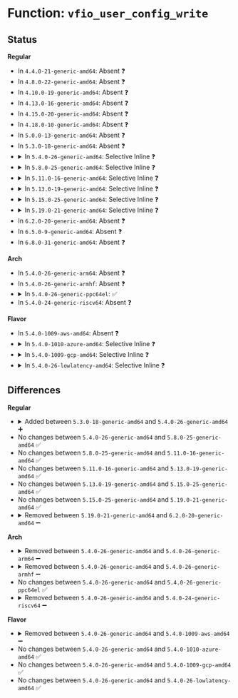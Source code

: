 # Function: <code>vfio_user_config_write</code>

## Status
<b>Regular</b>
<ul>
<li>
In <code>4.4.0-21-generic-amd64</code>: Absent ❓
</li>
<li>
In <code>4.8.0-22-generic-amd64</code>: Absent ❓
</li>
<li>
In <code>4.10.0-19-generic-amd64</code>: Absent ❓
</li>
<li>
In <code>4.13.0-16-generic-amd64</code>: Absent ❓
</li>
<li>
In <code>4.15.0-20-generic-amd64</code>: Absent ❓
</li>
<li>
In <code>4.18.0-10-generic-amd64</code>: Absent ❓
</li>
<li>
In <code>5.0.0-13-generic-amd64</code>: Absent ❓
</li>
<li>
In <code>5.3.0-18-generic-amd64</code>: Absent ❓
</li>
<li>
<details>
<summary>In <code>5.4.0-26-generic-amd64</code>: Selective Inline ❓</summary>

```c
int vfio_user_config_write(struct pci_dev * pdev, int offset, __le32 val, int count)
```

```json
{
  "name": "vfio_user_config_write",
  "collision_type": "Unique Static",
  "inline_type": "Selective",
  "funcs": [
    {
      "addr": 18446744071587078976,
      "name": "vfio_user_config_write",
      "external": false,
      "loc": "drivers/vfio/pci/vfio_pci_config.c:153",
      "file": "drivers/vfio/pci/vfio_pci_config.c",
      "inline": "not declared, inlined",
      "caller_inline": [],
      "caller_func": [
        "drivers/vfio/pci/vfio_pci_config.c:vfio_raw_config_write",
        "drivers/vfio/pci/vfio_pci_config.c:vfio_default_config_write"
      ]
    }
  ],
  "symbols": [
    {
      "addr": 18446744071587078976,
      "name": "vfio_user_config_write",
      "section": ".text",
      "bind": "STB_LOCAL",
      "size": 58
    }
  ]
}
```
</details>
</li>
<li>
<details>
<summary>In <code>5.8.0-25-generic-amd64</code>: Selective Inline ❓</summary>

```c
int vfio_user_config_write(struct pci_dev * pdev, int offset, __le32 val, int count)
```

```json
{
  "name": "vfio_user_config_write",
  "collision_type": "Unique Static",
  "inline_type": "Selective",
  "funcs": [
    {
      "addr": 18446744071587926045,
      "name": "vfio_user_config_write",
      "external": false,
      "loc": "drivers/vfio/pci/vfio_pci_config.c:153",
      "file": "drivers/vfio/pci/vfio_pci_config.c",
      "inline": "not declared, inlined",
      "caller_inline": [
        "drivers/vfio/pci/vfio_pci_config.c:vfio_raw_config_write"
      ],
      "caller_func": [
        "drivers/vfio/pci/vfio_pci_config.c:vfio_default_config_write"
      ]
    }
  ],
  "symbols": [
    {
      "addr": 18446744071587922464,
      "name": "vfio_user_config_write",
      "section": ".text",
      "bind": "STB_LOCAL",
      "size": 58
    }
  ]
}
```
</details>
</li>
<li>
<details>
<summary>In <code>5.11.0-16-generic-amd64</code>: Selective Inline ❓</summary>

```c
int vfio_user_config_write(struct pci_dev * pdev, int offset, __le32 val, int count)
```

```json
{
  "name": "vfio_user_config_write",
  "collision_type": "Unique Static",
  "inline_type": "Selective",
  "funcs": [
    {
      "addr": 18446744071587987277,
      "name": "vfio_user_config_write",
      "external": false,
      "loc": "drivers/vfio/pci/vfio_pci_config.c:153",
      "file": "drivers/vfio/pci/vfio_pci_config.c",
      "inline": "not declared, inlined",
      "caller_inline": [
        "drivers/vfio/pci/vfio_pci_config.c:vfio_raw_config_write"
      ],
      "caller_func": [
        "drivers/vfio/pci/vfio_pci_config.c:vfio_default_config_write"
      ]
    }
  ],
  "symbols": [
    {
      "addr": 18446744071587983440,
      "name": "vfio_user_config_write",
      "section": ".text",
      "bind": "STB_LOCAL",
      "size": 58
    }
  ]
}
```
</details>
</li>
<li>
<details>
<summary>In <code>5.13.0-19-generic-amd64</code>: Selective Inline ❓</summary>

```c
int vfio_user_config_write(struct pci_dev * pdev, int offset, __le32 val, int count)
```

```json
{
  "name": "vfio_user_config_write",
  "collision_type": "Unique Static",
  "inline_type": "Selective",
  "funcs": [
    {
      "addr": 18446744071587869614,
      "name": "vfio_user_config_write",
      "external": false,
      "loc": "drivers/vfio/pci/vfio_pci_config.c:153",
      "file": "drivers/vfio/pci/vfio_pci_config.c",
      "inline": "not declared, inlined",
      "caller_inline": [
        "drivers/vfio/pci/vfio_pci_config.c:vfio_raw_config_write"
      ],
      "caller_func": [
        "drivers/vfio/pci/vfio_pci_config.c:vfio_default_config_write"
      ]
    }
  ],
  "symbols": [
    {
      "addr": 18446744071587865888,
      "name": "vfio_user_config_write",
      "section": ".text",
      "bind": "STB_LOCAL",
      "size": 58
    }
  ]
}
```
</details>
</li>
<li>
<details>
<summary>In <code>5.15.0-25-generic-amd64</code>: Selective Inline ❓</summary>

```c
int vfio_user_config_write(struct pci_dev * pdev, int offset, __le32 val, int count)
```

```json
{
  "name": "vfio_user_config_write",
  "collision_type": "Unique Static",
  "inline_type": "Selective",
  "funcs": [
    {
      "addr": 18446744071588476078,
      "name": "vfio_user_config_write",
      "external": false,
      "loc": "drivers/vfio/pci/vfio_pci_config.c:153",
      "file": "drivers/vfio/pci/vfio_pci_config.c",
      "inline": "not declared, inlined",
      "caller_inline": [
        "drivers/vfio/pci/vfio_pci_config.c:vfio_raw_config_write"
      ],
      "caller_func": [
        "drivers/vfio/pci/vfio_pci_config.c:vfio_default_config_write"
      ]
    }
  ],
  "symbols": [
    {
      "addr": 18446744071588471408,
      "name": "vfio_user_config_write",
      "section": ".text",
      "bind": "STB_LOCAL",
      "size": 58
    }
  ]
}
```
</details>
</li>
<li>
<details>
<summary>In <code>5.19.0-21-generic-amd64</code>: Selective Inline ❓</summary>

```c
int vfio_user_config_write(struct pci_dev * pdev, int offset, __le32 val, int count)
```

```json
{
  "name": "vfio_user_config_write",
  "collision_type": "Unique Static",
  "inline_type": "Selective",
  "funcs": [
    {
      "addr": 18446744071589879345,
      "name": "vfio_user_config_write",
      "external": false,
      "loc": "drivers/vfio/pci/vfio_pci_config.c:153",
      "file": "drivers/vfio/pci/vfio_pci_config.c",
      "inline": "not declared, inlined",
      "caller_inline": [
        "drivers/vfio/pci/vfio_pci_config.c:vfio_raw_config_write"
      ],
      "caller_func": [
        "drivers/vfio/pci/vfio_pci_config.c:vfio_default_config_write"
      ]
    }
  ],
  "symbols": [
    {
      "addr": 18446744071589874256,
      "name": "vfio_user_config_write",
      "section": ".text",
      "bind": "STB_LOCAL",
      "size": 106
    }
  ]
}
```
</details>
</li>
<li>
In <code>6.2.0-20-generic-amd64</code>: Absent ❓
</li>
<li>
In <code>6.5.0-9-generic-amd64</code>: Absent ❓
</li>
<li>
In <code>6.8.0-31-generic-amd64</code>: Absent ❓
</li>
</ul>
<b>Arch</b>
<ul>
<li>
In <code>5.4.0-26-generic-arm64</code>: Absent ❓
</li>
<li>
In <code>5.4.0-26-generic-armhf</code>: Absent ❓
</li>
<li>
<details>
<summary>In <code>5.4.0-26-generic-ppc64el</code>: ✅</summary>

```c
int vfio_user_config_write(struct pci_dev * pdev, int offset, __le32 val, int count)
```

```json
{
  "name": "vfio_user_config_write",
  "collision_type": "Unique Static",
  "inline_type": "No",
  "funcs": [
    {
      "addr": 13835058055293413408,
      "name": "vfio_user_config_write",
      "external": false,
      "loc": "drivers/vfio/pci/vfio_pci_config.c:153",
      "file": "drivers/vfio/pci/vfio_pci_config.c",
      "inline": "seen, unknown",
      "caller_inline": [],
      "caller_func": [
        "drivers/vfio/pci/vfio_pci_config.c:vfio_raw_config_write",
        "drivers/vfio/pci/vfio_pci_config.c:vfio_default_config_write"
      ]
    }
  ],
  "symbols": [
    {
      "addr": 13835058055293413408,
      "name": "vfio_user_config_write",
      "section": ".text",
      "bind": "STB_LOCAL",
      "size": 200
    }
  ]
}
```
</details>
</li>
<li>
In <code>5.4.0-24-generic-riscv64</code>: Absent ❓
</li>
</ul>
<b>Flavor</b>
<ul>
<li>
In <code>5.4.0-1009-aws-amd64</code>: Absent ❓
</li>
<li>
<details>
<summary>In <code>5.4.0-1010-azure-amd64</code>: Selective Inline ❓</summary>

```c
int vfio_user_config_write(struct pci_dev * pdev, int offset, __le32 val, int count)
```

```json
{
  "name": "vfio_user_config_write",
  "collision_type": "Unique Static",
  "inline_type": "Selective",
  "funcs": [
    {
      "addr": 18446744071586726896,
      "name": "vfio_user_config_write",
      "external": false,
      "loc": "drivers/vfio/pci/vfio_pci_config.c:153",
      "file": "drivers/vfio/pci/vfio_pci_config.c",
      "inline": "not declared, inlined",
      "caller_inline": [],
      "caller_func": [
        "drivers/vfio/pci/vfio_pci_config.c:vfio_raw_config_write",
        "drivers/vfio/pci/vfio_pci_config.c:vfio_default_config_write"
      ]
    }
  ],
  "symbols": [
    {
      "addr": 18446744071586726896,
      "name": "vfio_user_config_write",
      "section": ".text",
      "bind": "STB_LOCAL",
      "size": 58
    }
  ]
}
```
</details>
</li>
<li>
<details>
<summary>In <code>5.4.0-1009-gcp-amd64</code>: Selective Inline ❓</summary>

```c
int vfio_user_config_write(struct pci_dev * pdev, int offset, __le32 val, int count)
```

```json
{
  "name": "vfio_user_config_write",
  "collision_type": "Unique Static",
  "inline_type": "Selective",
  "funcs": [
    {
      "addr": 18446744071587033536,
      "name": "vfio_user_config_write",
      "external": false,
      "loc": "drivers/vfio/pci/vfio_pci_config.c:153",
      "file": "drivers/vfio/pci/vfio_pci_config.c",
      "inline": "not declared, inlined",
      "caller_inline": [],
      "caller_func": [
        "drivers/vfio/pci/vfio_pci_config.c:vfio_raw_config_write",
        "drivers/vfio/pci/vfio_pci_config.c:vfio_default_config_write"
      ]
    }
  ],
  "symbols": [
    {
      "addr": 18446744071587033536,
      "name": "vfio_user_config_write",
      "section": ".text",
      "bind": "STB_LOCAL",
      "size": 58
    }
  ]
}
```
</details>
</li>
<li>
<details>
<summary>In <code>5.4.0-26-lowlatency-amd64</code>: Selective Inline ❓</summary>

```c
int vfio_user_config_write(struct pci_dev * pdev, int offset, __le32 val, int count)
```

```json
{
  "name": "vfio_user_config_write",
  "collision_type": "Unique Static",
  "inline_type": "Selective",
  "funcs": [
    {
      "addr": 18446744071587140704,
      "name": "vfio_user_config_write",
      "external": false,
      "loc": "drivers/vfio/pci/vfio_pci_config.c:153",
      "file": "drivers/vfio/pci/vfio_pci_config.c",
      "inline": "not declared, inlined",
      "caller_inline": [],
      "caller_func": [
        "drivers/vfio/pci/vfio_pci_config.c:vfio_raw_config_write",
        "drivers/vfio/pci/vfio_pci_config.c:vfio_default_config_write"
      ]
    }
  ],
  "symbols": [
    {
      "addr": 18446744071587140704,
      "name": "vfio_user_config_write",
      "section": ".text",
      "bind": "STB_LOCAL",
      "size": 58
    }
  ]
}
```
</details>
</li>
</ul>

## Differences
<b>Regular</b>
<ul>
<li>
<details>
<summary>Added between <code>5.3.0-18-generic-amd64</code> and <code>5.4.0-26-generic-amd64</code> ➕</summary>

```c
int vfio_user_config_write(struct pci_dev * pdev, int offset, __le32 val, int count)
```
</details>
</li>
<li>
No changes between <code>5.4.0-26-generic-amd64</code> and <code>5.8.0-25-generic-amd64</code> ✅
</li>
<li>
No changes between <code>5.8.0-25-generic-amd64</code> and <code>5.11.0-16-generic-amd64</code> ✅
</li>
<li>
No changes between <code>5.11.0-16-generic-amd64</code> and <code>5.13.0-19-generic-amd64</code> ✅
</li>
<li>
No changes between <code>5.13.0-19-generic-amd64</code> and <code>5.15.0-25-generic-amd64</code> ✅
</li>
<li>
No changes between <code>5.15.0-25-generic-amd64</code> and <code>5.19.0-21-generic-amd64</code> ✅
</li>
<li>
<details>
<summary>Removed between <code>5.19.0-21-generic-amd64</code> and <code>6.2.0-20-generic-amd64</code> ➖</summary>

```c
int vfio_user_config_write(struct pci_dev * pdev, int offset, __le32 val, int count)
```
</details>
</li>
</ul>
<b>Arch</b>
<ul>
<li>
<details>
<summary>Removed between <code>5.4.0-26-generic-amd64</code> and <code>5.4.0-26-generic-arm64</code> ➖</summary>

```c
int vfio_user_config_write(struct pci_dev * pdev, int offset, __le32 val, int count)
```
</details>
</li>
<li>
<details>
<summary>Removed between <code>5.4.0-26-generic-amd64</code> and <code>5.4.0-26-generic-armhf</code> ➖</summary>

```c
int vfio_user_config_write(struct pci_dev * pdev, int offset, __le32 val, int count)
```
</details>
</li>
<li>
No changes between <code>5.4.0-26-generic-amd64</code> and <code>5.4.0-26-generic-ppc64el</code> ✅
</li>
<li>
<details>
<summary>Removed between <code>5.4.0-26-generic-amd64</code> and <code>5.4.0-24-generic-riscv64</code> ➖</summary>

```c
int vfio_user_config_write(struct pci_dev * pdev, int offset, __le32 val, int count)
```
</details>
</li>
</ul>
<b>Flavor</b>
<ul>
<li>
<details>
<summary>Removed between <code>5.4.0-26-generic-amd64</code> and <code>5.4.0-1009-aws-amd64</code> ➖</summary>

```c
int vfio_user_config_write(struct pci_dev * pdev, int offset, __le32 val, int count)
```
</details>
</li>
<li>
No changes between <code>5.4.0-26-generic-amd64</code> and <code>5.4.0-1010-azure-amd64</code> ✅
</li>
<li>
No changes between <code>5.4.0-26-generic-amd64</code> and <code>5.4.0-1009-gcp-amd64</code> ✅
</li>
<li>
No changes between <code>5.4.0-26-generic-amd64</code> and <code>5.4.0-26-lowlatency-amd64</code> ✅
</li>
</ul>
